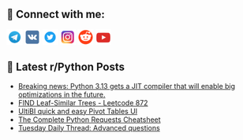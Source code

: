 ## 🔎 Connect with me:
[<img src="https://github.com/bullbesh/bullbesh/blob/main/images/Telegram.png" width="32" height="32" />](https://t.me/bullbesh)
[<img src="https://github.com/bullbesh/bullbesh/blob/main/images/VK.png" width="32" height="32" />](https://vk.com/bullbesh)
[<img src="https://github.com/bullbesh/bullbesh/blob/main/images/Twitter.png" width="32" height="32" />](https://twitter.com/bullbesh1)
[<img src="https://github.com/bullbesh/bullbesh/blob/main/images/Instagram.png" width="32" height="32" />](https://www.instagram.com/bullbesh)
[<img src="https://github.com/bullbesh/bullbesh/blob/main/images/Reddit.png" width="32" height="32" />](https://www.reddit.com/user/bullbesh)
[<img src="https://github.com/bullbesh/bullbesh/blob/main/images/YouTube.png" width="32" height="32" />](https://www.youtube.com/channel/UCtfjRs6uzgq5mfm8S06WTcg)

## 📕 Latest r/Python Posts
<!-- BLOG-POST-LIST:START -->
- [Breaking news: Python 3.13 gets a JIT compiler that will enable big optimizations in the future.](https://www.reddit.com/r/Python/comments/192b53m/breaking_news_python_313_gets_a_jit_compiler_that/)
- [FIND Leaf-Similar Trees - Leetcode 872](https://www.reddit.com/r/Python/comments/192arqt/find_leafsimilar_trees_leetcode_872/)
- [UltiBI quick and easy Pivot Tables UI](https://www.reddit.com/r/Python/comments/192aaxm/ultibi_quick_and_easy_pivot_tables_ui/)
- [The Complete Python Requests Cheatsheet](https://www.reddit.com/r/Python/comments/1929b36/the_complete_python_requests_cheatsheet/)
- [Tuesday Daily Thread: Advanced questions](https://www.reddit.com/r/Python/comments/1920avu/tuesday_daily_thread_advanced_questions/)
<!-- BLOG-POST-LIST:END -->
